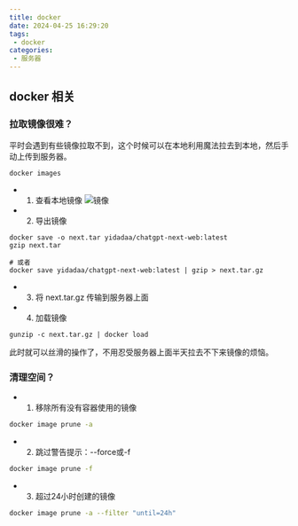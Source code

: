 ```yaml
---
title: docker
date: 2024-04-25 16:29:20
tags:
 - docker 
categories:
 - 服务器
---
```


## docker 相关

### 拉取镜像很难？

平时会遇到有些镜像拉取不到，这个时候可以在本地利用魔法拉去到本地，然后手动上传到服务器。

```shell
docker images 
```
- 1. 查看本地镜像
![镜像](/Java/WX20240425-163138@2x.png)
  
- 2. 导出镜像
```shell
docker save -o next.tar yidadaa/chatgpt-next-web:latest
gzip next.tar

# 或者
docker save yidadaa/chatgpt-next-web:latest | gzip > next.tar.gz

```
- 3. 将 next.tar.gz 传输到服务器上面
- 4. 加载镜像
    
```shell
gunzip -c next.tar.gz | docker load
```

此时就可以丝滑的操作了，不用忍受服务器上面半天拉去不下来镜像的烦恼。

### 清理空间？
- 1. 移除所有没有容器使用的镜像
    
```bash
docker image prune -a

```
- 2. 跳过警告提示：--force或-f
    
```bash
docker image prune -f
```

- 3. 超过24小时创建的镜像
    
```bash
docker image prune -a --filter "until=24h"
```